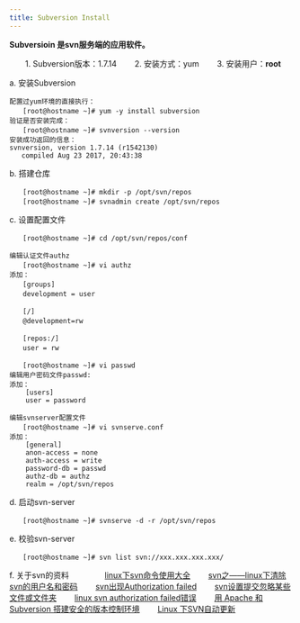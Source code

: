 ```yaml
---
title: Subversion Install
---
```


**Subversioin 是svn服务端的应用软件。**
 
 　　1.  Subversion版本：1.7.14
 　　2.  安装方式：yum
 　　3.  安装用户：**root**
 
a. 安装Subversion

```
配置过yum环境的直接执行：
　　[root@hostname ~]# yum -y install subversion
验证是否安装完成：
　　[root@hostname ~]# svnversion --version
安装成功返回的信息：
svnversion, version 1.7.14 (r1542130)
   compiled Aug 23 2017, 20:43:38
```

b. 搭建仓库

```
　　[root@hostname ~]# mkdir -p /opt/svn/repos
　　[root@hostname ~]# svnadmin create /opt/svn/repos
```

c. 设置配置文件

```
　　[root@hostname ~]# cd /opt/svn/repos/conf

编辑认证文件authz
　　[root@hostname ~]# vi authz
添加：
　　[groups]
　　development = user

　　[/]
　　@development=rw

　　[repos:/]
　　user = rw

　　[root@hostname ~]# vi passwd
编辑用户密码文件passwd:
添加：
	[users]
	user = password

编辑svnserver配置文件
　　[root@hostname ~]# vi svnserve.conf
添加：
	[general]
	anon-access = none
	auth-access = write
	password-db = passwd
	authz-db = authz
	realm = /opt/svn/repos

```

d. 启动svn-server

```
　　[root@hostname ~]# svnserve -d -r /opt/svn/repos
```

e. 校验svn-server 

```
　　[root@hostname ~]# svn list svn://xxx.xxx.xxx.xxx/
```

f. 关于svn的资料
　　
　　[linux下svn命令使用大全](https://www.cnblogs.com/lushilin/p/6100997.html)
　　[svn之——linux下清除svn的用户名和密码](https://www.cnblogs.com/mangu-uu/archive/2012/09/05/2671467.html)
　　[svn出现Authorization failed](https://www.cnblogs.com/rookie404/p/5787070.html)
　　[svn设置提交忽略某些文件或文件夹](http://blog.csdn.net/apensu/article/details/40184121)
　　[linux svn authorization failed错误](http://www.bubuko.com/infodetail-676435.html)
　　[用 Apache 和 Subversion 搭建安全的版本控制环境](https://www.ibm.com/developerworks/cn/java/j-lo-apache-subversion/)
　　[Linux 下SVN自动更新](https://www.cnblogs.com/gpfeisoft/p/5930694.html)